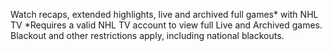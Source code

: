 Watch recaps, extended highlights, live and archived full games* with NHL TV
*Requires a valid NHL TV account to view full Live and Archived games. Blackout and other restrictions apply, including national blackouts.
